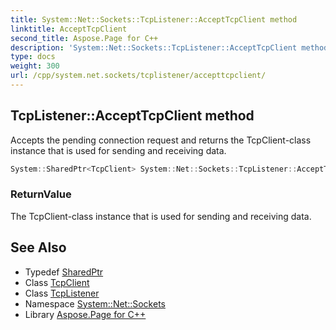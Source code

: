 ```yaml
---
title: System::Net::Sockets::TcpListener::AcceptTcpClient method
linktitle: AcceptTcpClient
second_title: Aspose.Page for C++
description: 'System::Net::Sockets::TcpListener::AcceptTcpClient method. Accepts the pending connection request and returns the TcpClient-class instance that is used for sending and receiving data in C++.'
type: docs
weight: 300
url: /cpp/system.net.sockets/tcplistener/accepttcpclient/
---
```

## TcpListener::AcceptTcpClient method


Accepts the pending connection request and returns the TcpClient-class instance that is used for sending and receiving data.

```cpp
System::SharedPtr<TcpClient> System::Net::Sockets::TcpListener::AcceptTcpClient()
```


### ReturnValue

The TcpClient-class instance that is used for sending and receiving data.

## See Also

* Typedef [SharedPtr](../../../system/sharedptr/)
* Class [TcpClient](../../tcpclient/)
* Class [TcpListener](../)
* Namespace [System::Net::Sockets](../../)
* Library [Aspose.Page for C++](../../../)

